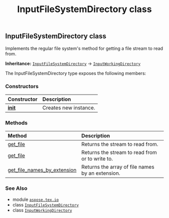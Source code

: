 ﻿---
title: InputFileSystemDirectory class
second_title: Aspose.TeX for Python via .NET API References
description: 
type: docs
weight: 80
url: /python-net/aspose.tex.io/inputfilesystemdirectory/
is_root: false
---

## InputFileSystemDirectory class

Implements the regular file system's method for getting a file stream to read from.



**Inheritance:** [`InputFileSystemDirectory`](/tex/python-net/aspose.tex.io/inputfilesystemdirectory) → 
[`InputWorkingDirectory`](/tex/python-net/aspose.tex.io/inputworkingdirectory)



The InputFileSystemDirectory type exposes the following members:

### Constructors
| Constructor | Description |
| :- | :- |
| [__init__](/tex/python-net/aspose.tex.io/inputfilesystemdirectory/__init__/#str) | Creates new instance. |


### Methods
| Method | Description |
| :- | :- |
| [get_file](/tex/python-net/aspose.tex.io/inputfilesystemdirectory/get_file/#str-bool) | Returns the stream to read from. |
| [get_file](/tex/python-net/aspose.tex.io/inputfilesystemdirectory/get_file/#str) | Returns the stream to read from or to write to. |
| [get_file_names_by_extension](/tex/python-net/aspose.tex.io/inputfilesystemdirectory/get_file_names_by_extension/#str-str) | Returns the array of file names by an extension. |



### See Also
* module [`aspose.tex.io`](..)
* class [`InputFileSystemDirectory`](/tex/python-net/aspose.tex.io/inputfilesystemdirectory)
* class [`InputWorkingDirectory`](/tex/python-net/aspose.tex.io/inputworkingdirectory)
